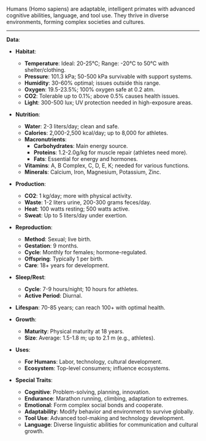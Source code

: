 Humans (Homo sapiens) are adaptable, intelligent primates with advanced cognitive abilities, language, and tool use. They thrive in diverse environments, forming complex societies and cultures.

---

**Data**:

- **Habitat**:
  - **Temperature**: Ideal: 20-25°C; Range: -20°C to 50°C with shelter/clothing.
  - **Pressure**: 101.3 kPa; 50-500 kPa survivable with support systems.
  - **Humidity**: 30-60% optimal; issues outside this range.
  - **Oxygen**: 19.5-23.5%; 100% oxygen safe at 0.2 atm.
  - **CO2**: Tolerable up to 0.1%; above 0.5% causes health issues.
  - **Light**: 300-500 lux; UV protection needed in high-exposure areas.

- **Nutrition**:
  - **Water**: 2-3 liters/day; clean and safe.
  - **Calories**: 2,000-2,500 kcal/day; up to 8,000 for athletes.
  - **Macronutrients**: 
    - **Carbohydrates**: Main energy source.
    - **Proteins**: 1.2-2.0g/kg for muscle repair (athletes need more).
    - **Fats**: Essential for energy and hormones.
  - **Vitamins**: A, B Complex, C, D, E, K; needed for various functions.
  - **Minerals**: Calcium, Iron, Magnesium, Potassium, Zinc.

- **Production**:
  - **CO2**: 1 kg/day; more with physical activity.
  - **Waste**: 1-2 liters urine, 200-300 grams feces/day.
  - **Heat**: 100 watts resting; 500 watts active.
  - **Sweat**: Up to 5 liters/day under exertion.

- **Reproduction**:
  - **Method**: Sexual; live birth.
  - **Gestation**: 9 months.
  - **Cycle**: Monthly for females; hormone-regulated.
  - **Offspring**: Typically 1 per birth.
  - **Care**: 18+ years for development.

- **Sleep/Rest**:
  - **Cycle**: 7-9 hours/night; 10 hours for athletes.
  - **Active Period**: Diurnal.

- **Lifespan**: 70-85 years; can reach 100+ with optimal health.
- **Growth**:
  - **Maturity**: Physical maturity at 18 years.
  - **Size**: Average: 1.5-1.8 m; up to 2.1 m (e.g., athletes).

- **Uses**:
  - **For Humans**: Labor, technology, cultural development.
  - **Ecosystem**: Top-level consumers; influence ecosystems.

- **Special Traits**:
  - **Cognitive**: Problem-solving, planning, innovation.
  - **Endurance**: Marathon running, climbing, adaptation to extremes.
  - **Emotional**: Form complex social bonds and cooperate.
  - **Adaptability**: Modify behavior and environment to survive globally.
  - **Tool Use**: Advanced tool-making and technology development.
  - **Language**: Diverse linguistic abilities for communication and cultural growth.